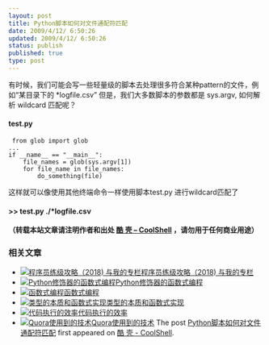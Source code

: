 ```yaml
---
layout: post
title: Python脚本如何对文件通配符匹配
date: 2009/4/12/ 6:50:26
updated: 2009/4/12/ 6:50:26
status: publish
published: true
type: post
---
```


有时候，我们可能会写一些轻量级的脚本去处理很多符合某种pattern的文件，例如“某目录下的 \*logfile.csv” 但是，我们大多数脚本的参数都是 sys.argv, 如何解析 wildcard 匹配呢？


#### test.py



```
 from glob import glob
...
if __name__ == "__main__":
    file_names = glob(sys.argv[1])
    for file_name in file_names:
        do_something(file) 
```

这样就可以像使用其他终端命令一样使用脚本test.py 进行wildcard匹配了


#### >> test.py ./\*logfile.csv




**（转载本站文章请注明作者和出处 [酷 壳 – CoolShell](https://coolshell.cn/) ，请勿用于任何商业用途）**



### 相关文章

* [![程序员练级攻略（2018)  与我的专栏](https://coolshell.cn/wp-content/uploads/2018/05/300x262-150x150.jpg)](https://coolshell.cn/articles/18360.html)[程序员练级攻略（2018) 与我的专栏](https://coolshell.cn/articles/18360.html)
* [![Python修饰器的函数式编程](https://coolshell.cn/wp-content/uploads/2014/03/snake-hat-new-year-schedule-800x960-150x150.jpg)](https://coolshell.cn/articles/11265.html)[Python修饰器的函数式编程](https://coolshell.cn/articles/11265.html)
* [![函数式编程](https://coolshell.cn/wp-content/uploads/2013/12/yoda-lambda-150x150.png)](https://coolshell.cn/articles/10822.html)[函数式编程](https://coolshell.cn/articles/10822.html)
* [![类型的本质和函数式实现](https://coolshell.cn/wp-content/plugins/wordpress-23-related-posts-plugin/static/thumbs/5.jpg)](https://coolshell.cn/articles/10169.html)[类型的本质和函数式实现](https://coolshell.cn/articles/10169.html)
* [![代码执行的效率](https://coolshell.cn/wp-content/uploads/2012/07/muxnt-150x150.jpg)](https://coolshell.cn/articles/7886.html)[代码执行的效率](https://coolshell.cn/articles/7886.html)
* [![Quora使用到的技术](https://coolshell.cn/wp-content/plugins/wordpress-23-related-posts-plugin/static/thumbs/29.jpg)](https://coolshell.cn/articles/4939.html)[Quora使用到的技术](https://coolshell.cn/articles/4939.html)
The post [Python脚本如何对文件通配符匹配](https://coolshell.cn/articles/444.html) first appeared on [酷 壳 - CoolShell](https://coolshell.cn).